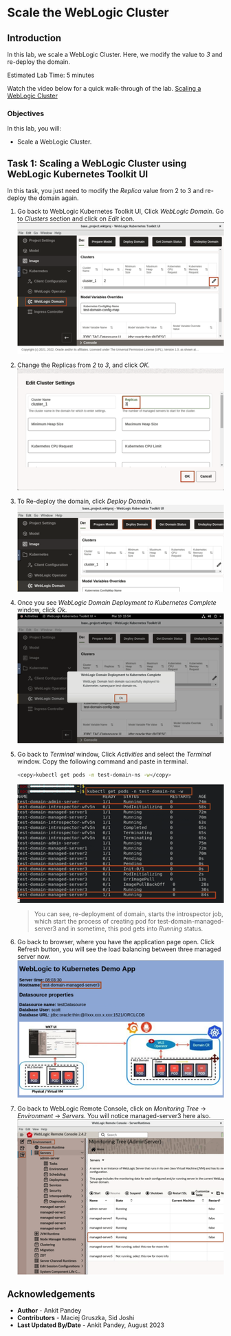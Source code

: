 # Scale the WebLogic Cluster 

## Introduction

In this lab, we scale a WebLogic Cluster. Here, we modify the value to *3* and re-deploy the domain.

Estimated Lab Time: 5 minutes

Watch the video below for a quick walk-through of the lab.
[Scaling a WebLogic Cluster](videohub:1_tgp1x4zs)

### Objectives

In this lab, you will:

* Scale a WebLogic Cluster.


## Task 1: Scaling a WebLogic Cluster using WebLogic Kubernetes Toolkit UI

In this task, you just need to modify the *Replica* value from 2 to 3 and re-deploy the domain again. 

1. Go back to WebLogic Kubernetes Toolkit UI,  Click *WebLogic Domain*. Go to *Clusters* section and click on *Edit* icon.  
    ![Cluster Resize](images/cluster-resize.png)

2. Change the Replicas from *2* to *3*, and click *OK*. 
    ![Change Replicas](images/change-replicas.png)

3. To Re-deploy the domain, click *Deploy Domain*.
    ![Redeploy Domain](images/redeploy-domain.png)

4. Once you see *WebLogic Domain Deployment to Kubernetes Complete* window, click *Ok*.
    ![Deployment Complete](images/deployment-complete.png)

5. Go back to *Terminal* window, Click *Activities* and select the *Terminal* window. Copy the following command and paste in terminal.
    ```bash
    <copy>kubectl get pods -n test-domain-ns -w</copy>
    ```
    ![View Scaling](images/view-scaling.png)
    > You can see, re-deployment of domain, starts the introspector job, which start the process of creating pod for test-domain-managed-server3 and in sometime, this pod gets into *Running* status.

6. Go back to browser, where you have the application page open. Click Refresh button, you will see the load balancing between three managed server now.
    ![new server](images/new-server.png)

7. Go back to WebLogic Remote Console, click on *Monitoring Tree* -> *Environment* -> *Servers*. You will notice managed-server3 here also.
    ![remote console](images/remote-console.png)




## Acknowledgements

* **Author** -  Ankit Pandey
* **Contributors** - Maciej Gruszka, Sid Joshi
* **Last Updated By/Date** - Ankit Pandey, August 2023